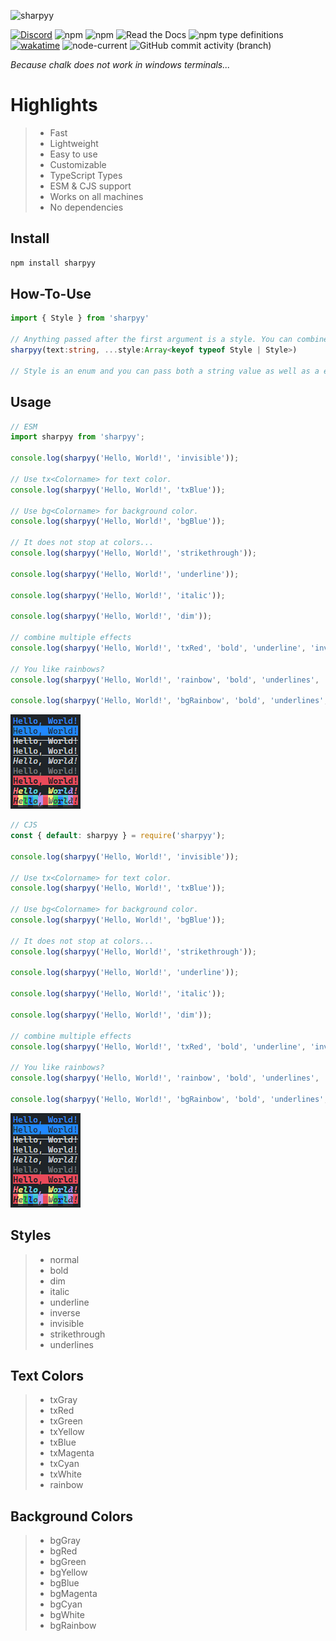 <!-- @format -->

![sharpyy](./docs/sharpyy.png)

[![Discord](https://img.shields.io/discord/784094726432489522?logo=discord)](https://discord.gg/teNWyb69dq)
![npm](https://img.shields.io/npm/dw/sharpyy)
![npm](https://img.shields.io/npm/dt/sharpyy)
![Read the Docs](https://img.shields.io/readthedocs/node)
![npm type definitions](https://img.shields.io/npm/types/sharpyy)
[![wakatime](https://wakatime.com/badge/user/0eeef1b5-98a7-4ec0-ab4c-db00536d5ed1/project/5ee8b6e6-942e-455f-ae9c-65536165f83a.svg)](https://wakatime.com/badge/user/0eeef1b5-98a7-4ec0-ab4c-db00536d5ed1/project/5ee8b6e6-942e-455f-ae9c-65536165f83a)
![node-current](https://img.shields.io/node/v/sharpyy)
![GitHub commit activity (branch)](https://img.shields.io/github/commit-activity/t/sharpyy/sharpyy)

_Because chalk does not work in windows terminals..._

# Highlights

> - Fast
> - Lightweight
> - Easy to use
> - Customizable
> - TypeScript Types
> - ESM & CJS support
> - Works on all machines
> - No dependencies

## Install

```cmd
npm install sharpyy
```

## How-To-Use

```ts
import { Style } from 'sharpyy'

// Anything passed after the first argument is a style. You can combine every style available.
sharpyy(text:string, ...style:Array<keyof typeof Style | Style>)

// Style is an enum and you can pass both a string value as well as a enum key.
```

## Usage

```ts
// ESM
import sharpyy from 'sharpyy';

console.log(sharpyy('Hello, World!', 'invisible'));

// Use tx<Colorname> for text color.
console.log(sharpyy('Hello, World!', 'txBlue'));

// Use bg<Colorname> for background color.
console.log(sharpyy('Hello, World!', 'bgBlue'));

// It does not stop at colors...
console.log(sharpyy('Hello, World!', 'strikethrough'));

console.log(sharpyy('Hello, World!', 'underline'));

console.log(sharpyy('Hello, World!', 'italic'));

console.log(sharpyy('Hello, World!', 'dim'));

// combine multiple effects
console.log(sharpyy('Hello, World!', 'txRed', 'bold', 'underline', 'inverse'));

// You like rainbows?
console.log(sharpyy('Hello, World!', 'rainbow', 'bold', 'underlines', 'italic'));

console.log(sharpyy('Hello, World!', 'bgRainbow', 'bold', 'underlines', 'italic'));
```

![output](./docs/output.png)

```ts
// CJS
const { default: sharpyy } = require('sharpyy');

console.log(sharpyy('Hello, World!', 'invisible'));

// Use tx<Colorname> for text color.
console.log(sharpyy('Hello, World!', 'txBlue'));

// Use bg<Colorname> for background color.
console.log(sharpyy('Hello, World!', 'bgBlue'));

// It does not stop at colors...
console.log(sharpyy('Hello, World!', 'strikethrough'));

console.log(sharpyy('Hello, World!', 'underline'));

console.log(sharpyy('Hello, World!', 'italic'));

console.log(sharpyy('Hello, World!', 'dim'));

// combine multiple effects
console.log(sharpyy('Hello, World!', 'txRed', 'bold', 'underline', 'inverse'));

// You like rainbows?
console.log(sharpyy('Hello, World!', 'rainbow', 'bold', 'underlines', 'italic'));

console.log(sharpyy('Hello, World!', 'bgRainbow', 'bold', 'underlines', 'italic'));
```

![output](./docs/output.png)

## Styles

> - normal
> - bold
> - dim
> - italic
> - underline
> - inverse
> - invisible
> - strikethrough
> - underlines

## Text Colors

> - txGray
> - txRed
> - txGreen
> - txYellow
> - txBlue
> - txMagenta
> - txCyan
> - txWhite
> - rainbow

## Background Colors

> - bgGray
> - bgRed
> - bgGreen
> - bgYellow
> - bgBlue
> - bgMagenta
> - bgCyan
> - bgWhite
> - bgRainbow

